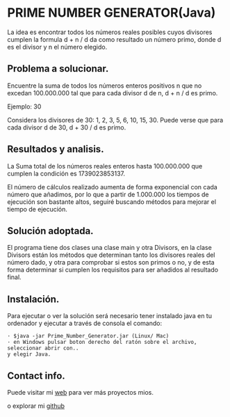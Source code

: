 
# PRIME NUMBER GENERATOR(Java)

La idea es encontrar todos los números reales posibles cuyos divisores cumplen la formula d + n / d da como resultado un número primo, donde d es el divisor y n el número elegido.

## Problema a solucionar.

Encuentre la suma de todos los números enteros positivos n que no excedan 100.000.000 tal que para cada divisor d de n, d + n / d es primo.

Ejemplo: 30

Considera los divisores de 30: 1, 2, 3, 5, 6, 10, 15, 30. Puede verse que para cada divisor d de 30, d + 30 / d es primo.

## Resultados y analisis.

La Suma total de los números reales enteros  hasta 100.000.000 que cumplen la condición es 1739023853137.

El número de cálculos realizado aumenta de forma exponencial con cada número que añadimos, por lo que a partir de 1.000.000 los tiempos de ejecución son bastante altos, seguiré buscando métodos para mejorar el tiempo de ejecución.


## Solución adoptada.

El programa tiene dos clases una clase main y otra Divisors, en la clase Divisors están los métodos que determinan tanto los divisores reales del número dado, y otra para comprobar si estos son primos o no, y de esta forma determinar si cumplen los requisitos para ser añadidos al resultado final.
## Instalación.

Para ejecutar o ver la solución será necesario tener instalado java en tu ordenador y ejecutar a través de consola el comando:

	· $java -jar Prime_Number_Generator.jar (Linux/ Mac)
	· en Windows pulsar boton derecho del ratón sobre el archivo, seleccionar abrir con..
	y elegir Java.
	

## Contact info.

Puede visitar mi [web](https://enriquerevueltagarcia.com) para ver más proyectos mios.

o explorar mi [github](https://github.com/Gobuub)





